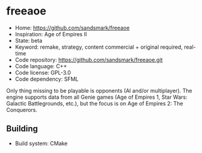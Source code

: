 # freeaoe

- Home: https://github.com/sandsmark/freeaoe
- Inspiration: Age of Empires II
- State: beta
- Keyword: remake, strategy, content commercial + original required, real-time
- Code repository: https://github.com/sandsmark/freeaoe.git
- Code language: C++
- Code license: GPL-3.0
- Code dependency: SFML

Only thing missing to be playable is opponents (AI and/or multiplayer). The engine supports data from all Genie games (Age of Empires 1, Star Wars: Galactic Battlegrounds, etc.), but the focus is on Age of Empires 2: The Conquerors.

## Building

- Build system: CMake
